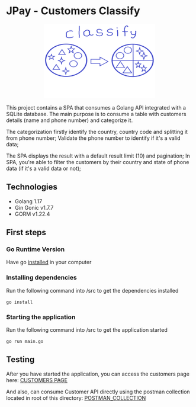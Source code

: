 # JPay - Customers Classify


<p align="center">
  <img src="image/classify.png" alt="classify" width="300" height="200"/>
</p>

This project contains a SPA that consumes a Golang API integrated with a SQLite database.
The main purpose is to consume a table with customers details (name and phone number) and categorize it.

The categorization firstly identify the country, country code and splitting it from phone number;
Validate the phone number to identify if it's a valid data;

The SPA displays the result with a default result limit (10) and pagination;
In SPA, you're able to filter the customers by their country and state of phone data (if it's a valid data or not);

## Technologies
- Golang 1.17
- Gin Gonic v1.7.7
- GORM v1.22.4

## First steps

### Go Runtime Version
Have go [installed](https://golang.org/doc/install) in your computer

### Installing dependencies
Run the following command into /src to get the dependencies installed
```
go install
```

### Starting the application

Run the following command into /src to get the application started
```
go run main.go
```

## Testing
After you have started the application, you can access the customers page here:
[CUSTOMERS PAGE](http://localhost:8080/)

And also, can consume Customer API directly using the postman collection located in root of this directory:
[POSTMAN_COLLECTION](https://github.com/kaiqnes/jpay/blob/main/nunes_jpay.postman_collection.json)

